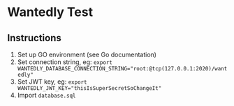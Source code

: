 # Wantedly Test

## Instructions

1. Set up GO environment (see Go documentation)
2. Set connection string, eg: `export WANTEDLY_DATABASE_CONNECTION_STRING="root:@tcp(127.0.0.1:2020)/wantedly"`
3. Set JWT key, eg: `export WANTEDLY_JWT_KEY="thisIsSuperSecretSoChangeIt"`
4. Import `database.sql`
